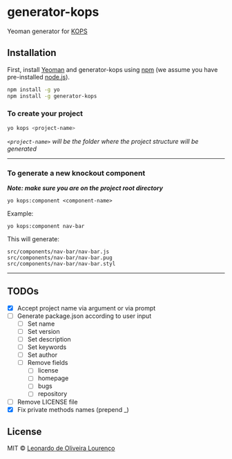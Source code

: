 # generator-kops

Yeoman generator for [KOPS](https://github.com/masterl/kops)

## Installation

First, install [Yeoman](http://yeoman.io) and generator-kops using [npm](https://www.npmjs.com/) (we assume you have pre-installed [node.js](https://nodejs.org/)).

```bash
npm install -g yo
npm install -g generator-kops
```

### To create your project

```bash
yo kops <project-name>
```

*`<project-name>` will be the folder where the project structure will be generated*

---

### To generate a new knockout component

***Note: make sure you are on the project root directory***

```
yo kops:component <component-name>
```

Example:

`yo kops:component nav-bar`

This will generate:

```
src/components/nav-bar/nav-bar.js
src/components/nav-bar/nav-bar.pug
src/components/nav-bar/nav-bar.styl
```

---

## TODOs

- [X] Accept project name via argument or via prompt
- [ ] Generate package.json according to user input
  - [ ] Set name
  - [ ] Set version
  - [ ] Set description
  - [ ] Set keywords
  - [ ] Set author
  - [ ] Remove fields
     - [ ] license
     - [ ] homepage
     - [ ] bugs
     - [ ] repository
- [ ] Remove LICENSE file
- [X] Fix private methods names (prepend \_)

## License

MIT © [Leonardo de Oliveira Lourenço]()

[npm-image]: https://badge.fury.io/js/generator-kops.svg
[npm-url]: https://npmjs.org/package/generator-kops

